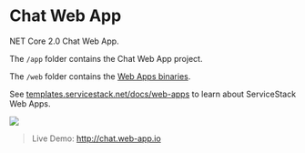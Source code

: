 # Chat Web App

NET Core 2.0 Chat Web App.

The `/app` folder contains the Chat Web App project.

The `/web` folder contains the [Web Apps binaries](https://github.com/NetCoreWebApps/Web).

See [templates.servicestack.net/docs/web-apps](http://templates.servicestack.net/docs/web-apps) to learn about ServiceStack Web Apps.

[![](http://templates.servicestack.net/assets/img/screenshots/chat.png)](http://chat.web-app.io)

> Live Demo: http://chat.web-app.io
